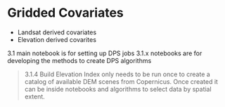 # Gridded Covariates

- Landsat derived covariates
- Elevation derived covarites

3.1 main notebook is for setting up DPS jobs
3.1.x notebooks are for developing the methods to create DPS algorithms

> 3.1.4 Build Elevation Index only needs to be run once to create a catalog of available DEM scenes from Copernicus. Once created it can be inside notebooks and algorithms to select data by spatial extent.